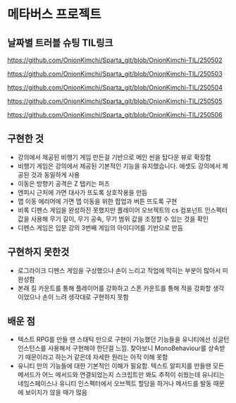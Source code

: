 # 메타버스 프로젝트

## 날짜별 트러블 슈팅 TIL링크
https://github.com/OnionKimchi/Sparta_git/blob/OnionKimchi-TIL/250502

https://github.com/OnionKimchi/Sparta_git/blob/OnionKimchi-TIL/250503

https://github.com/OnionKimchi/Sparta_git/blob/OnionKimchi-TIL/250504

https://github.com/OnionKimchi/Sparta_git/blob/OnionKimchi-TIL/250505

https://github.com/OnionKimchi/Sparta_git/blob/OnionKimchi-TIL/250506

## 구현한 것
- 강의에서 제공된 비행기 게임 만든걸 기반으로 메인 씬을 탑다운 뷰로 확장함
- 비행기 게임은 강의에서 제공된 기본적인 기능을 유지했습니다. 에셋도 강의에서 제공된 것과 동일하게 사용
- 이동은 방향키 공격은 Z 탭키는 퍼즈
- 엔피시 근처에 가면 대사가 뜨도록 상호작용을 만듬
- 맵 이동 에리어에 가면 맵 이동을 위한 팝업과 버튼 뜨도록 구현
- 비록 디펜스 게임을 완성하진 못했지만 플레이어 오브젝트의 cs 컴포넌트 인스펙터 값을 사용해 무기 길이, 무기 공속, 무기 범위 값을 조정할 수 있는 것을 확인
- 디펜스 게임은 입문 강의 3번째 게임의 아이디어를 기반으로 만듬
 
 ## 구현하지 못한것
- 로그라이크 디펜스 게임을 구상했으나 손이 느리고 작업에 막히는 부분이 많아서 미완성함
- 본래 킬 카운트를 통해 플레이어를 강화하고 스폰 카운트를 통해 적을 강화할 생각이었으나 손이 느려 생각대로 구현하지 못함

## 배운 점
- 텍스트 RPG를 만들 땐 스태틱 만으로 구현이 가능했던 기능들을 유니티에선 싱글턴 인스턴스를 사용해서 구현해야 한단걸 느낌. 찾아보니 MonoBehaviour를 상속받기 때문이라고 하는거 같은데 자세한 원리는 아직 이해 못함
- 유니티 만의 기능들에 대한 기본적인 이해가 필요함. 텍스트 알피지를 만들땐 모든 메서드가 어느 메서드와 연결되었는지 스크립트만 봐도 추적이 쉬웠는데 유니티는 네임스페이스나 유니티 인스펙터에서 오브젝트 할당을 하거나 메서드를 발동 때문에 보이지가 않을 때가 많음

